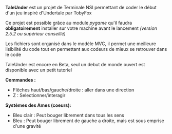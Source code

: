 **TaleUnder** est un projet de Terminale NSI permettant de coder le début d'un jeu inspiré d'Undertale par TobyFox

Ce projet est possible grâce au module *pygame* qu'il faudra **obligatoirement** installer sur votre machine avant le lancement *(version 2.5.2 ou supérieur conseillé)*


Les fichiers sont organisé dans le modèle MVC, il permet une meilleure lisibilité du code tout en permettant aux codeurs de mieux se retrouver dans le code


TaleUnder est encore en Beta, seul un debut de monde ouvert est disponible avec un petit tutoriel


**Commandes :**


- Flêches haut/bas/gauche/droite : aller dans une direction
- Z : Selectionner/interagir


**Systèmes des Ames (coeurs):**


- Bleu clair : Peut bouger librement dans tous les sens
- Bleu : Peut bouger librement de gauche a droite, mais est sous emprise d'une gravité
